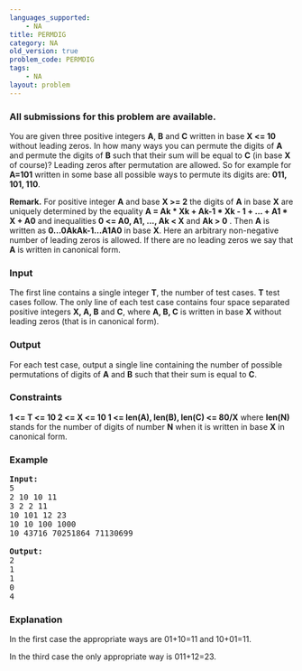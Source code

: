 ```yaml
---
languages_supported:
    - NA
title: PERMDIG
category: NA
old_version: true
problem_code: PERMDIG
tags:
    - NA
layout: problem
---
```

###  All submissions for this problem are available. 

You are given three positive integers **A**, **B** and **C** written in base **X <= 10** without leading zeros. In how many ways you can permute the digits of **A** and permute the digits of **B** such that their sum will be equal to **C** (in base **X** of course)? Leading zeros after permutation are allowed. So for example for **A=101** written in some base all possible ways to permute its digits are: **011, 101, 110**. 

 **Remark.** For positive integer **A** and base **X >= 2** the digits of **A** in base **X** are uniquely determined by the equality **A = Ak \* Xk + Ak-1 \* Xk - 1 + ... + A1 \* X + A0**  and inequalities **0 <= A0, A1, ..., Ak < X** and **Ak > 0** . Then **A** is written as **0...0AkAk-1...A1A0** in base **X**. Here an arbitrary non-negative number of leading zeros is allowed. If there are no leading zeros we say that **A** is written in canonical form.

### Input

The first line contains a single integer **T**, the number of test cases. **T** test cases follow. The only line of each test case contains four space separated positive integers **X, A, B** and **C**, where **A, B, C** is written in base **X** without leading zeros (that is in canonical form).

### Output

For each test case, output a single line containing the number of possible permutations of digits of **A** and **B** such that their sum is equal to **C**.

### Constraints

 **1 <= T <= 10 
 2 <= X <= 10 
 1 <= len(A), len(B), len(C) <= 80/X**  where **len(N)** stands for the number of digits of number **N** when it is written in base **X** in canonical form.

### Example

<pre><b>Input:</b>
5
2 10 10 11
3 2 2 11
10 101 12 23
10 10 100 1000
10 43716 70251864 71130699

<b>Output:</b>
2
1
1
0
4
</pre>
### Explanation

In the first case the appropriate ways are 01+10=11 and 10+01=11.

In the third case the only appropriate way is 011+12=23.
